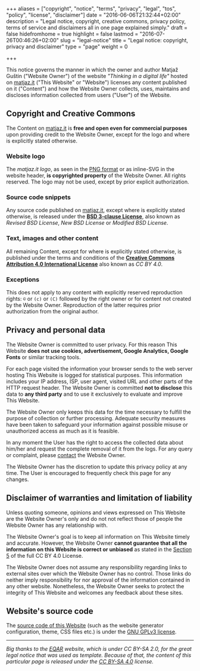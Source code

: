 +++
aliases      = ["copyright", "notice", "terms", "privacy", "legal", "tos", "policy", "license", "disclaimer"]
date         = "2016-06-06T21:32:44+02:00"
description  = "Legal notice, copyright, creative commons, privacy policy, terms of service and disclaimers all in one page explained simply."
draft        = false
hidefromhome = true
highlight    = false
lastmod      = "2016-07-26T00:46:26+02:00"
slug         = "legal-notice"
title        = "Legal notice: copyright, privacy and disclaimer"
type         = "page"
weight       = 0

+++

This notice governs the manner in which the owner and author Matjaž Guštin
("Website Owner") of the website _"Thinking in a digital life"_ hosted on
[matjaz.it](/) ("This Website" or "Website") licenses any content published on
it ("Content") and how the Website Owner collects, uses, maintains and discloses
information collected from users ("User") of the Website.


## Copyright and Creative Commons

The Content on [matjaz.it](/) is **free and open even for commercial purposes**
upon providing credit to the Website Owner, except for the logo and where is
explicitly stated otherwise.


### Website logo

The _matjaz.it logo_, as seen in the
[PNG format](/images/logos/matjaz_it_logo.png) or as inline-SVG in the website
header, **is copyrighted property** of the Website Owner. All rights
reserved. The logo may not be used, except by prior explicit authorization.


### Source code snippets

Any source code published on [matjaz.it](/), except where is explicitly stated
otherwise, is released under the
**[BSD 3-clause License](/bsd-3-clause-license/)**,
also known as _Revised BSD License_, _New BSD License_ or _Modified BSD
License_.


### Text, images and other content

All remaining Content, except for where is explicitly stated otherwise, is
published under the terms and conditions of the
**[Creative Commons Attribution 4.0 International License](https://creativecommons.org/licenses/by/4.0/)**
also known as _CC BY 4.0_.


### Exceptions

This does not apply to any content with explicitly reserved reproduction rights:
`©` or `(c)` or `(C)` followed by the right owner or for content not created by
the Website Owner. Reproduction of the latter requires prior authorization from
the original author.


## Privacy and personal data

The Website Owner is committed to user privacy. For this reason This Website
**does not use cookies, advertisement, Google Analytics, Google Fonts** or
similar tracking tools.

For each page visited the information your browser sends to the web server
hosting This Website is logged for statistical purposes. This information
includes your IP address, ISP, user agent, visited URL and other parts of the
HTTP request header. The Website Owner is committed **not to disclose** this
data to **any third party** and to use it exclusively to evaluate and improve
This Website.

The Website Owner only keeps this data for the time necessary to fulfill the
purpose of collection or further processing. Adequate security measures have
been taken to safeguard your information against possible misuse or unauthorized
access as much as it is feasible.

In any moment the User has the right to access the collected data about him/her
and request the complete removal of it from the logs. For any query or
complaint, please [contact](/contact/) the Website Owner.

The Website Owner has the discretion to update this privacy policy at any
time. The User is encouraged to frequently check this page for any changes.


## Disclaimer of warranties and limitation of liability

Unless quoting someone, opinions and views expressed on This Website are the
Website Owner's only and do not not reflect those of people the Website Owner
has any relationship with.

The Website Owner's goal is to keep all information on This Website timely and
accurate. However, the Website Owner **cannot guarantee that all the information
on this Website is correct or unbiased** as stated in the
[Section 5](https://creativecommons.org/licenses/by/4.0/legalcode) of the full
CC BY 4.0 License.

The Website Owner does not assume any responsibility regarding links to external
sites over which the Website Owner has no control. Those links do neither imply
responsibility for nor approval of the information contained in any other
website. Nonetheless, the Website Owner seeks to protect the integrity of This
Website and welcomes any feedback about these sites.


## Website's source code

The [source code of this Website](https://github.com/TheMatjaz/matjaz.it) (such
as the website generator configuration, theme, CSS files etc.) is under the
[GNU GPLv3 license](https://www.gnu.org/licenses/gpl-3.0.html).


*******

_Big thanks to the [EQAR](https://www.eqar.eu/about/topnav/legal-notice.html)
website, which is under CC BY-SA 2.0, for the great legal notice that was used as
template. Because of that, the content of this particular page is released under
the [CC BY-SA 4.0](https://creativecommons.org/licenses/by-sa/4.0/) license._
